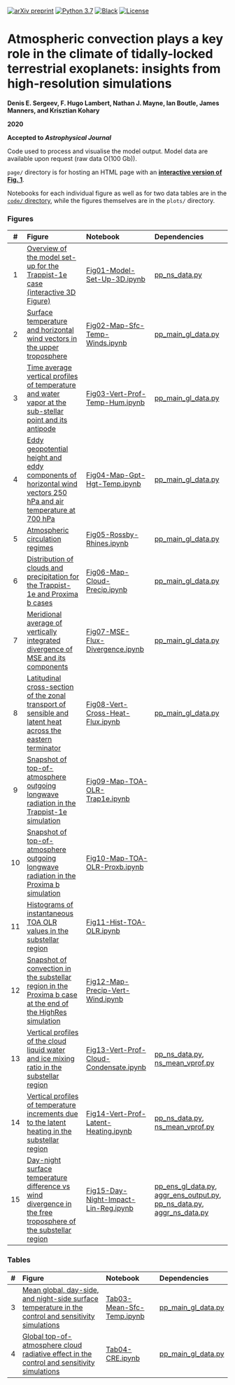 [![arXiv preprint](https://img.shields.io/badge/arXiv-2004.03007-red)](https://arxiv.org/abs/2004.03007)
[![Python 3.7](https://img.shields.io/badge/python-3.7-blue.svg)](https://www.python.org/downloads/release/python-370/)
[![Black](https://img.shields.io/badge/code%20style-black-000000.svg)](https://github.com/psf/black)
[![License](https://img.shields.io/badge/license-GPL3-green)](LICENSE)

# Atmospheric convection plays a key role in the climate of tidally-locked terrestrial exoplanets: insights from high-resolution simulations
**Denis E. Sergeev, F. Hugo Lambert, Nathan J. Mayne, Ian Boutle, James Manners, and Krisztian Kohary**

**2020**

**Accepted to *Astrophysical Journal***

Code used to process and visualise the model output.
Model data are available upon request (raw data O(100 Gb)).

`page/` directory is for hosting an HTML page with an **[interactive version of Fig. 1](https://dennissergeev.github.io/exoconvection-apj-2020)**.

Notebooks for each individual figure as well as for two data tables are in the [`code/` directory](code), while the figures themselves are in the `plots/` directory.

### Figures
|  #  | Figure                                                                                                                                                                                                    | Notebook                                                                              | Dependencies                                                                                                                                                             |
|:---:|:----------------------------------------------------------------------------------------------------------------------------------------------------------------------------------------------------------|:--------------------------------------------------------------------------------------|:-------------------------------------------------------------------------------------------------------------------------------------------------------------------------|
|  1 | [Overview of the model set-up for the Trappist-1e case (interactive 3D Figure)](plots/trap1e_grcs_110d_view3d__enlarged.png)                                                                              | [Fig01-Model-Set-Up-3D.ipynb](code/Fig01-Model-Set-Up-3D.ipynb)                       | [pp_ns_data.py](code/pp_ns_data.py)                                                                                                                                      |
|  2 | [Surface temperature and horizontal wind vectors in the upper troposphere](plots/trap1e_proxb__grcs_llcs_all_rain_acoff__tsfc_winds__plev250hpa.pdf)                                                      | [Fig02-Map-Sfc-Temp-Winds.ipynb](code/Fig02-Map-Sfc-Temp-Winds.ipynb)                 | [pp_main_gl_data.py](code/pp_main_gl_data.py)                                                                                                                            |
|  3 | [Time average vertical profiles of temperature and water vapor at the sub-stellar point and its antipode](plots/trap1e_proxb__grcs_llcs_all_rain_acoff__vprof_daynight_pm01deg__temp_shum)                | [Fig03-Vert-Prof-Temp-Hum.ipynb](code/Fig03-Vert-Prof-Temp-Hum.ipynb)                 | [pp_main_gl_data.py](code/pp_main_gl_data.py)                                                                                                                            |
|  4 | [Eddy geopotential height and eddy components of horizontal wind vectors 250 hPa and air temperature at 700 hPa](plots/trap1e_proxb__grcs_llcs_all_rain_acoff__ghgt_winds_eddy__250hpa__temp__700hpa.pdf) | [Fig04-Map-Gpt-Hgt-Temp.ipynb](code/Fig04-Map-Gpt-Hgt-Temp.ipynb)                     | [pp_main_gl_data.py](code/pp_main_gl_data.py)                                                                                                                            |
|  5 | [Atmospheric circulation regimes](plots/trap1e_proxb__grcs_llcs_all_rain_acoff__nondim_rossby_rhines__hgt0-15km.pdf)                                                                                      | [Fig05-Rossby-Rhines.ipynb](code/Fig05-Rossby-Rhines.ipynb)                           | [pp_main_gl_data.py](code/pp_main_gl_data.py)                                                                                                                            |
|  6 | [Distribution of clouds and precipitation for the Trappist-1e and Proxima b cases](plots/trap1e_proxb__grcs_llcs_all_rain_acoff__cloud_types__w_precip.pdf)                                               | [Fig06-Map-Cloud-Precip.ipynb](code/Fig06-Map-Cloud-Precip.ipynb)                     | [pp_main_gl_data.py](code/pp_main_gl_data.py)                                                                                                                            |
|  7 | [Meridional average of vertically integrated divergence of MSE and its components](plots/trap1e_proxb__grcs_llcs_all_rain_acoff__mse_div_merid_mean.pdf)                                                  | [Fig07-MSE-Flux-Divergence.ipynb](code/Fig07-MSE-Flux-Divergence.ipynb)               | [pp_main_gl_data.py](code/pp_main_gl_data.py)                                                                                                                            |
|  8 | [Latitudinal cross-section of the zonal transport of sensible and latent heat across the eastern terminator](plots/trap1e_proxb__grcs_llcs_all_rain_acoff__vcross_lon90E__hgt0-16__zonal_fluxes.pdf)      | [Fig08-Vert-Cross-Heat-Flux.ipynb](code/Fig08-Vert-Cross-Heat-Flux.ipynb)             | [pp_main_gl_data.py](code/pp_main_gl_data.py)                                                                                                                            |
|  9 | [Snapshot of top-of-atmosphere outgoing longwave radiation in the Trappist-1e simulation](plots/trap1e__grcs__toa_olr_map__102d.pdf)                                                                      | [Fig09-Map-TOA-OLR-Trap1e.ipynb](code/Fig09-Map-TOA-OLR-Trap1e.ipynb)                 |                                                                                                                                                                          |
| 10 | [Snapshot of top-of-atmosphere outgoing longwave radiation in the Proxima b simulation](plots/proxb__grcs__toa_olr_map__100d.pdf)                                                                         | [Fig10-Map-TOA-OLR-Proxb.ipynb](code/Fig10-Map-TOA-OLR-Proxb.ipynb)                   |                                                                                                                                                                          |
| 11 | [Histograms of instantaneous TOA OLR values in the substellar region](plots/trap1e_proxb__grcs__toa_olr_hist.pdf)                                                                                         | [Fig11-Hist-TOA-OLR.ipynb](code/Fig11-Hist-TOA-OLR.ipynb)                             |                                                                                                                                                                          |
| 12 | [Snapshot of convection in the substellar region in the Proxima b case at the end of the HighRes simulation](plots/proxb__grcs__precip_w_map.pdf)                                                         | [Fig12-Map-Precip-Vert-Wind.ipynb](code/Fig12-Map-Precip-Vert-Wind.ipynb)             |                                                                                                                                                                          |
| 13 | [Vertical profiles of the cloud liquid water and ice mixing ratio in the substellar region](plots/trap1e_proxb__grcs__vprof_qcl_qcf.pdf)                                                                  | [Fig13-Vert-Prof-Cloud-Condensate.ipynb](code/Fig13-Vert-Prof-Cloud-Condensate.ipynb) | [pp_ns_data.py](code/pp_ns_data.py), [ns_mean_vprof.py](code/ns_mean_vprof.py)                                                                                           |
| 14 | [Vertical profiles of temperature increments due to the latent heating in the substellar region](plots/trap1e_proxb__grcs__vprof_t_incr_lh.pdf)                                                           | [Fig14-Vert-Prof-Latent-Heating.ipynb](code/Fig14-Vert-Prof-Latent-Heating.ipynb)     | [pp_ns_data.py](code/pp_ns_data.py), [ns_mean_vprof.py](code/ns_mean_vprof.py)                                                                                           |
| 15 | [Day-night surface temperature difference vs wind divergence in the free troposphere of the substellar region](plots/trap1e_proxb__grcs__scatter_w_linreg__hdiv_5_20km_ss__t_sfc_diff_dn.pdf)             | [Fig15-Day-Night-Impact-Lin-Reg.ipynb](code/Fig15-Day-Night-Impact-Lin-Reg.ipynb)     | [pp_ens_gl_data.py](code/pp_ens_gl_data.py), [aggr_ens_output.py](code/aggr_ens_output.py), [pp_ns_data.py](code/pp_ns_data.py), [aggr_ns_data.py](code/aggr_ns_data.py) |

### Tables
| #  | Figure                                                                                                                                | Notebook                                                    | Dependencies                                  |
|---:|:--------------------------------------------------------------------------------------------------------------------------------------|:------------------------------------------------------------|:----------------------------------------------|
| 3 | [Mean global, day-side, and night-side surface temperature in the control and sensitivity simulations](tables/mean_sfc_temp_table.tex) | [Tab03-Mean-Sfc-Temp.ipynb](code/Tab03-Mean-Sfc-Temp.ipynb) | [pp_main_gl_data.py](code/pp_main_gl_data.py) |
| 4 | [Global top-of-atmosphere cloud radiative effect in the control and sensitivity simulations](tables/cre_table.tex)                     | [Tab04-CRE.ipynb](code/Tab04-CRE.ipynb)                     | [pp_main_gl_data.py](code/pp_main_gl_data.py) |
